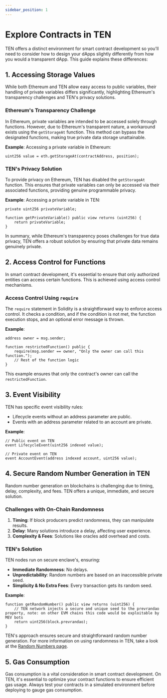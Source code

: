 ```yaml
---
sidebar_position: 1
---
```

# Explore Contracts in TEN

TEN offers a distinct environment for smart contract development so you'll need to consider how to design your dApps slightly differently from how you would a transparent dApp. This guide explains these differences:

## 1. Accessing Storage Values

While both Ethereum and TEN allow easy access to public variables, their handling of private variables differs significantly, highlighting Ethereum's transparency challenges and TEN's privacy solutions.

### Ethereum's Transparency Challenge

In Ethereum, private variables are intended to be accessed solely through functions. However, due to Ethereum's transparent nature, a workaround exists using the `getStorageAt` function. This method can bypass the designated functions, making true private data storage unattainable.

**Example**:
Accessing a private variable in Ethereum:
```solidity
uint256 value = eth.getStorageAt(contractAddress, position);
```

### TEN's Privacy Solution

To provide privacy on Ethereum, TEN has disabled the `getStorageAt` function. This ensures that private variables can only be accessed via their associated functions, providing genuine programmable privacy.

**Example**:
Accessing a private variable in TEN:
```solidity
private uint256 privateVariable;

function getPrivateVariable() public view returns (uint256) {
    return privateVariable;
}
```

In summary, while Ethereum's transparency poses challenges for true data privacy, TEN offers a robust solution by ensuring that private data remains genuinely private.

## 2. Access Control for Functions

In smart contract development, it's essential to ensure that only authorized entities can access certain functions. This is achieved using access control mechanisms.

### Access Control Using `require`

The `require` statement in Solidity is a straightforward way to enforce access control. It checks a condition, and if the condition is not met, the function execution stops, and an optional error message is thrown.

**Example**:
```solidity
address owner = msg.sender;

function restrictedFunction() public {
    require(msg.sender == owner, "Only the owner can call this function.");
    // Rest of the function logic
}
```

This example ensures that only the contract's owner can call the `restrictedFunction`.

## 3. Event Visibility

TEN has specific event visibility rules:

- Lifecycle events without an address parameter are public.
- Events with an address parameter related to an account are private.

**Example**:
```solidity
// Public event on TEN
event LifecycleEvent(uint256 indexed value);

// Private event on TEN
event AccountEvent(address indexed account, uint256 value);
```

## 4. Secure Random Number Generation in TEN

Random number generation on blockchains is challenging due to timing, delay, complexity, and fees. TEN offers a unique, immediate, and secure solution.

### Challenges with On-Chain Randomness

1. **Timing**: If block producers predict randomness, they can manipulate results.
2. **Delay**: Many solutions introduce a delay, affecting user experience.
3. **Complexity & Fees**: Solutions like oracles add overhead and costs.

### TEN's Solution  

TEN nodes run on secure enclave's, ensuring:

- **Immediate Randomness**: No delays.
- **Unpredictability**: Random numbers are based on an inaccessible private seed.
- **Simplicity & No Extra Fees**: Every transaction gets its random seed.

**Example**:
```solidity
function getRandomNumber() public view returns (uint256) {
    // TEN network injects a secure and unique seed to the prevrandao property, note: on other EVM chains this code would be exploitable by MEV bots
    return uint256(block.prevrandao);
}
```

TEN's approach ensures secure and straightforward random number generation. For more information on using randomness in TEN, take a look at the [Random Numbers page](/docs/standards-primitives/random-numbers.md).

## 5. Gas Consumption

Gas consumption is a vital consideration in smart contract development. On TEN, it's essential to optimize your contract functions to ensure efficient gas usage. Always test your contracts in a simulated environment before deploying to gauge gas consumption.
